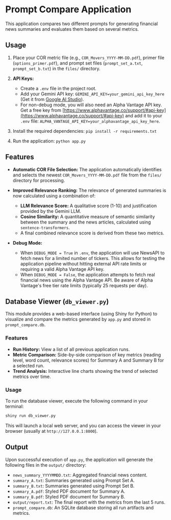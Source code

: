 # Prompt Compare Application

This application compares two different prompts for generating financial news summaries and evaluates them based on several metrics.

## Usage

1.  Place your COR metric file (e.g., `COR_Movers_YYYY-MM-DD.pdf`), primer file (`options_primer.pdf`), and prompt set files (`prompt_set_a.txt`, `prompt_set_b.txt`) in the `files/` directory.

2.  **API Keys:**
    *   Create a `.env` file in the project root.
    *   Add your Gemini API key: `GEMINI_API_KEY=your_gemini_api_key_here` (Get it from [Google AI Studio](https://aistudio.google.com/)).
    *   For non-debug mode, you will also need an Alpha Vantage API key. Get a free key from [https://www.alphavantage.co/support/#api-key](https://www.alphavantage.co/support/#api-key) and add it to your `.env` file: `ALPHA_VANTAGE_API_KEY=your_alphavantage_api_key_here`.

3.  Install the required dependencies: `pip install -r requirements.txt`

4.  Run the application: `python app.py`

## Features

*   **Automatic COR File Selection:** The application automatically identifies and selects the newest `COR_Movers_YYYY-MM-DD.pdf` file from the `files/` directory for processing.

*   **Improved Relevance Ranking:** The relevance of generated summaries is now calculated using a combination of:
    *   **LLM Relevance Score:** A qualitative score (1-10) and justification provided by the Gemini LLM.
    *   **Cosine Similarity:** A quantitative measure of semantic similarity between the summary and the news articles, calculated using `sentence-transformers`.
    *   A final combined relevance score is derived from these two metrics.

*   **Debug Mode:**
    *   When `DEBUG_MODE = True` in `.env`, the application will use NewsAPI to fetch news for a limited number of tickers. This allows for testing the application pipeline without hitting external API rate limits or requiring a valid Alpha Vantage API key.
    *   When `DEBUG_MODE = False`, the application attempts to fetch real financial news using the Alpha Vantage API. Be aware of Alpha Vantage's free tier rate limits (typically 25 requests per day).

## Database Viewer (`db_viewer.py`)

This module provides a web-based interface (using Shiny for Python) to visualize and compare the metrics generated by `app.py` and stored in `prompt_compare.db`.

### Features

*   **Run History:** View a list of all previous application runs.
*   **Metric Comparison:** Side-by-side comparison of key metrics (reading level, word count, relevance scores) for Summary A and Summary B for a selected run.
*   **Trend Analysis:** Interactive line charts showing the trend of selected metrics over time.

### Usage

To run the database viewer, execute the following command in your terminal:

```bash
shiny run db_viewer.py
```

This will launch a local web server, and you can access the viewer in your browser (usually at `http://127.0.0.1:8000`).

## Output

Upon successful execution of `app.py`, the application will generate the following files in the `output/` directory:

*   `news_summary_YYYYMMDD.txt`: Aggregated financial news content.
*   `summary_A.txt`: Summaries generated using Prompt Set A.
*   `summary_B.txt`: Summaries generated using Prompt Set B.
*   `summary_A.pdf`: Styled PDF document for Summary A.
*   `summary_B.pdf`: Styled PDF document for Summary B.
*   `output/report.txt`: The final report with the metrics from the last 5 runs.
*   `prompt_compare.db`: An SQLite database storing all run artifacts and metrics.